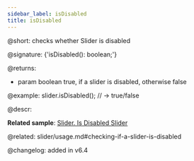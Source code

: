 ```yaml
---
sidebar_label: isDisabled
title: isDisabled
---          
```


@short: checks whether Slider is disabled

@signature: {'isDisabled(): boolean;'}

@returns:
- param	boolean		true, if a slider is disabled, otherwise false

@example:
slider.isDisabled(); // -> true/false


@descr:

**Related sample**: [Slider. Is Disabled Slider](https://snippet.dhtmlx.com/fbo18fue)


@related: slider/usage.md#checking-if-a-slider-is-disabled

@changelog: added in v6.4
